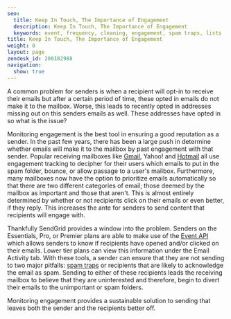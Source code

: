 ```yaml
---
seo:
  title: Keep In Touch, The Importance of Engagement
  description: Keep In Touch, The Importance of Engagement
  keywords: event, frequency, cleaning, engagement, spam traps, lists
title: Keep In Touch, The Importance of Engagement
weight: 0
layout: page
zendesk_id: 200182988
navigation:
  show: true
---
```


A common problem for senders is when a recipient will opt-in to receive their emails but after a certain period of time, these opted in emails do not make it to the mailbox. Worse, this leads to recently opted in addresses missing out on this senders emails as well. These addresses have opted in so what is the issue? 

Monitoring engagement is the best tool in ensuring a good reputation as a sender. In the past few years, there has been a large push in determine whether emails will make it to the mailbox by past engagement with that sender. Popular receiving mailboxes like [Gmail](http://www.youtube.com/watch?v=5nt3gE9dGHQ), Yahoo! and [Hotmail](http://www.youtube.com/watch?v=NHVQD6Sddtg) all use engagement tracking to decipher for their users which emails to put in the spam folder, bounce, or allow passage to a user's mailbox. Furthermore, many mailboxes now have the option to prioritize emails automatically so that there are two different categories of email; those deemed by the mailbox as important and those that aren't. This is almost entirely determined by whether or not recipients click on their emails or even better, if they reply. This increases the ante for senders to send content that recipients will engage with. 

Thankfully SendGrid provides a window into the problem. Senders on the Essentials, Pro, or Premier plans are able to make use of the [Event API](http://sendgrid.com/docs/API_Reference/Webhooks/event.html) which allows senders to know if recipients have opened and/or clicked on their emails. Lower tier plans can view this information under the Email Activity tab. With these tools, a sender can ensure that they are not sending to two major pitfalls:  [spam traps]({{root_url}}/Classroom/Deliver/Undeliverable_Email/spam_trapped.html) or recipients that are likely to acknowledge the email as spam. Sending to either of these recipients leads the receiving mailbox to believe that they are uninterested and therefore, begin to divert their emails to the unimportant or spam folders. 

Monitoring engagement provides a sustainable solution to sending that leaves both the sender and the recipients better off. 
